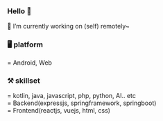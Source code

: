 ### Hello 👋
🔭 I’m currently working on (self) remotely~

### 🖥️ platform  
= Android, Web

  
### ⚒️ skillset  
= kotlin, java, javascript, php, python, AI.. etc  
= Backend(expressjs, springframework, springboot)  
= Frontend(reactjs, vuejs, html, css)  
  

<!--
**wkimdev/wkimdev** is a ✨ _special_ ✨ repository because its `README.md` (this file) appears on your GitHub profile.

Here are some ideas to get you started:

- 🔭 I’m currently working on ...
- 🌱 I’m currently learning ...
- 👯 I’m looking to collaborate on ...
- 🤔 I’m looking for help with ...
- 💬 Ask me about ...
- 📫 How to reach me: ...
- 😄 Pronouns: ...
- ⚡ Fun fact: ...
-->
